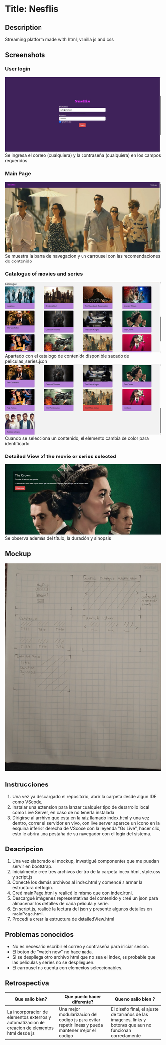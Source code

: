 # Title: Nesflis
## Description
Streaming platform made with html, vanilla js and css
## Screenshots
### User login
![Login](./readme_sources/login.jpg)
Se ingresa el correo (cualquiera) y la contraseña (cualquiera) en los campos requeridos
### Main Page
![Main Page](./readme_sources/mainPage.jpg)
Se muestra la barra de navegacion y un carrousel con las recomendaciones de contenido
### Catalogue of movies and series
![Catalogue](./readme_sources/catalogue.jpg)
Apartado con el catalogo de contenido disponible sacado de peliculas_series.json
![Catalogue 2](./readme_sources/catalogue2.jpg)
Cuando se selecciona un contenido, el elemento cambia de color para identificarlo
### Detailed View of the movie or series selected
![Detailed View](./readme_sources/detailedView.jpg)
Se observa además del título, la duración y sinopsis
## Mockup
![Mockup](./readme_sources/mockup.jpg)
## Instrucciones
1. Una vez ya descargado el repositorio, abrir la carpeta desde algun IDE como VScode.
2. Instalar una extension para lanzar cualquier tipo de desarrollo local como Live Server, en caso de no tenerla instalada
3. Dirigirse al archivo que esta en la raiz llamado index.html y una vez dentro, correr el servidor en vivo, con live server aparece un icono en la esquina inferior derecha de VScode con la leyenda "Go Live", hacer clic, esto le abrira una pestaña de su navegador con el login del sistema.
## Descripcion
1. Una vez elaborado el mockup, investigué componentes que me puedan servir en bootstrap.
2. Inicialmente cree tres archivos dentro de la carpeta index.html, style.css y script.js
3. Conecté los demás archivos al index.html y comencé a armar la estructura del login.
4. Creé mainPage.html y realicé lo mismo que con index.html.
5. Descargué imágenes representativas del contenido y creé un json para almacenar los detalles de cada pelicula y serie.
6. En script.js, realicé la lectura del json y presenté algunos detalles en mainPage.html.
7. Procedí a crear la estructura de detailedView.html
## Problemas conocidos
* No es necesario escribir el correo y contraseña para iniciar sesión.
* El boton de "watch now" no hace nada.
* Si se despliega otro archivo html que no sea el index, es probable que las peliculas y series no se desplieguen.
* El carrousel no cuenta con elementos seleccionables.
## Retrospectiva
| Que salio bien? | Que puedo hacer diferente? | Que no salio bien ? |
------------------|----------------------------|-----------------------
| La incorporacion de elementos externos y automatizacion de creacion de elementos html desde js | Una mejor modularizacion del codigo js para evitar repetir lineas y pueda mantener mejor el codigo | El diseño final, el ajuste de tamaños de las imagenes, links y botones que aun no funcionan correctamente |
